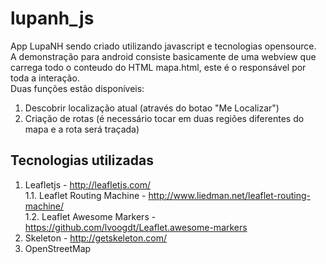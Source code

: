 # lupanh_js
App LupaNH sendo criado utilizando javascript e tecnologias opensource.  
A demonstração para android consiste basicamente de uma webview que carrega todo o conteudo do HTML mapa.html, este é o responsável por toda a interação.  
Duas funções estão disponíveis:  
1. Descobrir localização atual (através do botao "Me Localizar")  
2. Criação de rotas (é necessário tocar em duas regiões diferentes do mapa e a rota será traçada)  

## Tecnologias utilizadas  
1. Leafletjs - http://leafletjs.com/  
  1.1. Leaflet Routing Machine - http://www.liedman.net/leaflet-routing-machine/  
  1.2. Leaflet Awesome Markers - https://github.com/lvoogdt/Leaflet.awesome-markers
2. Skeleton - http://getskeleton.com/  
3. OpenStreetMap  
